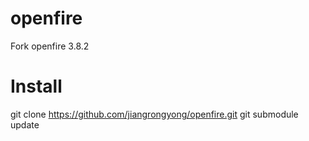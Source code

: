 openfire
========

Fork openfire 3.8.2

Install
===
git clone https://github.com/jiangrongyong/openfire.git
git submodule update


